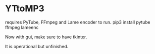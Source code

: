 # YTtoMP3
requires PyTube, FFmpeg and Lame encoder to run.
pip3 install pytube ffmpeg lameenc

Now with gui, make sure to have tkinter.

It is operational but unfinished.
